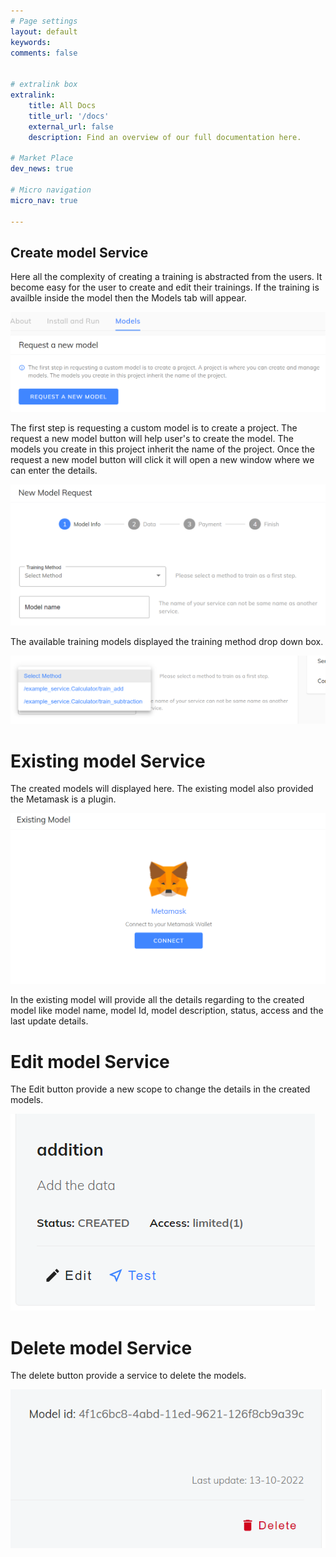```yaml
---
# Page settings
layout: default
keywords:
comments: false


# extralink box
extralink:
    title: All Docs
    title_url: '/docs'
    external_url: false
    description: Find an overview of our full documentation here.

# Market Place
dev_news: true

# Micro navigation
micro_nav: true

---
```


## Create model Service
Here all the complexity of creating a training is abstracted from the users. It become easy for the user to create and edit their trainings. 
If the training is availble inside the model then the Models tab will appear.

![marketplace](/assets/img/dapp/marketplace_training_models.png)

The first step is requesting a custom model is to create a project. The request a new model button will help user's to create the model. The models you create in this project inherit the name of the project. Once the request a new model button will click it will open a new window where we can enter the details.

![marketplace](/assets/img/dapp/marketplace_training_newmodelrequest.png)

The available training models displayed the training method drop down box.

![marketplace](/assets/img/dapp/marketplace_training_newmodelrequest_trainingmethods.png)

# Existing model Service
The created models will displayed here. The existing model also provided the Metamask is a plugin.

![marketplace](/assets/img/dapp/marketplace_training_existingmodel.png)

In the existing model will provide all the details regarding to the created model like model name, model Id, model description, status, access and the last update details.

# Edit model Service
The Edit button provide a new scope to change the details in the created models.

![marketplace](/assets/img/dapp/marketplace_training_models_edit.png)

# Delete model Service
The delete button provide a service to delete the models.

![marketplace](/assets/img/dapp/marketplace_training_models_delete.png)
